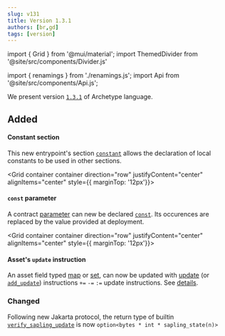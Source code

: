 ```yaml
---
slug: v131
title: Version 1.3.1
authors: [br,gd]
tags: [version]
---
```

import { Grid } from '@mui/material';
import ThemedDivider from '@site/src/components/Divider.js'

import { renamings } from './renamings.js';
import Api from '@site/src/components/Api.js';

We present version [`1.3.1`](/docs/installation) of Archetype language.

## Added

<Grid container container
  direction="row"
  justifyContent="center"
  alignItems="center">
<Grid xs={12} sm={12} md={3} >

#### Constant section

</Grid>

<Grid xs={12} sm={12} md={9}>

This new entrypoint's section [`constant`](/docs/reference/declarations/entrypoint#constant) allows the declaration of local constants to be used in other sections.

</Grid>
</Grid>

<ThemedDivider />

<!--truncate-->

<Grid container container
  direction="row"
  justifyContent="center"
  alignItems="center" style={{ marginTop: '12px'}}>
<Grid xs={12} sm={12} md={3}>

#### `const` parameter

</Grid>

<Grid xs={12} sm={12} md={9}>

A contract [parameter](/docs/reference/declarations/contract#parameters) can new be declared [`const`](/docs/reference/declarations/contract#constant). Its occurences are replaced by the value provided at deployment.

</Grid>
</Grid>

<ThemedDivider />

<Grid container container
  direction="row"
  justifyContent="center"
  alignItems="center" style={{ marginTop: '12px'}}>
<Grid xs={12} sm={12} md={3}>

#### Asset's `update` instruction

</Grid>

<Grid xs={12} sm={12} md={9}>

An asset field typed [map](/docs/language-basics/container#map) or [set](/docs/language-basics/container#set), can now be updated with [update](/docs/reference/instructions/asset#aupdatek--u-) (or [`add_update`](/docs/reference/instructions/asset#aadd_updatek--u-)) instructions `+=` `-=` `:=` update instructions. See [details](/docs/reference/instructions/asset#basic-containers).

</Grid>
</Grid>

### Changed

Following new Jakarta protocol, the return type of builtin [`verify_sapling_update`](/docs/reference/expressions/builtins/#sapling_verify_update(s,%20t)) is now `option<bytes * int * sapling_state(n)>`


